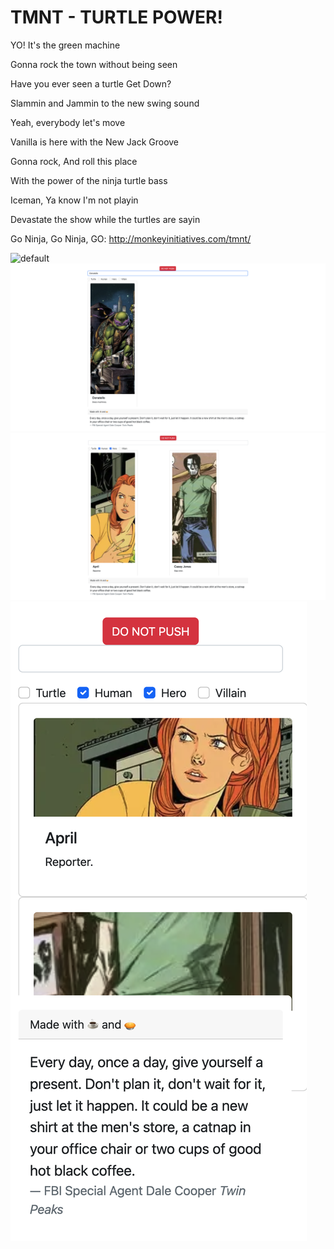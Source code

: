 # TMNT - TURTLE POWER!

YO! It's the green machine

Gonna rock the town without being seen

Have you ever seen a turtle Get Down?

Slammin and Jammin to the new swing sound

Yeah, everybody let's move

Vanilla is here with the New Jack Groove

Gonna rock, And roll this place

With the power of the ninja turtle bass

Iceman, Ya know I'm not playin

Devastate the show while the turtles are sayin

Go Ninja, Go Ninja, GO: http://monkeyinitiatives.com/tmnt/

![default](./readme/1.png)
![text-search](./readme/2.png)
![checkbox-filter](./readme/3.png)
![mobile](./readme/4.png)